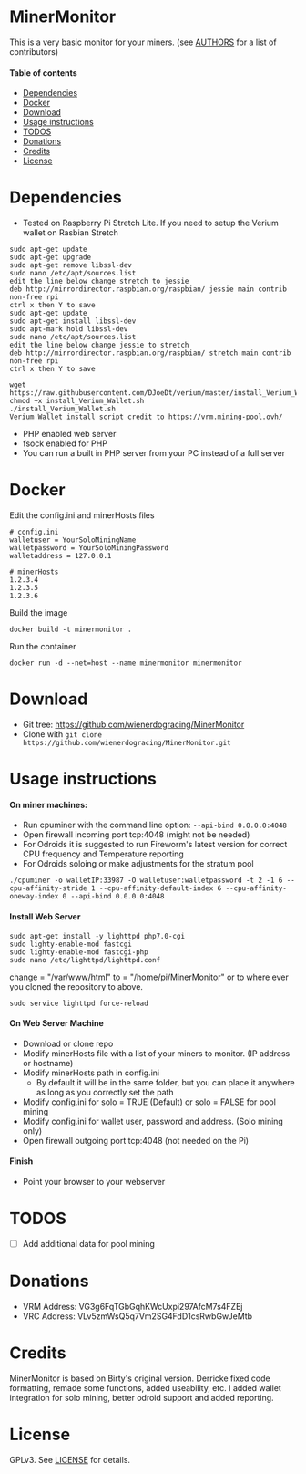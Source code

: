 MinerMonitor
==============

This is a very basic monitor for your miners.
(see [AUTHORS](AUTHORS) for a list of contributors)

#### Table of contents

* [Dependencies](#dependencies)
* [Docker](#docker)
* [Download](#download)
* [Usage instructions](#usage-instructions)
* [TODOS](#todos)
* [Donations](#donations)
* [Credits](#credits)
* [License](#license)

Dependencies
============
 * Tested on Raspberry Pi Stretch Lite.
 If you need to setup the Verium wallet on Rasbian Stretch
 ```
 sudo apt-get update
 sudo apt-get upgrade
 sudo apt-get remove libssl-dev
 sudo nano /etc/apt/sources.list
 edit the line below change stretch to jessie
 deb http://mirrordirector.raspbian.org/raspbian/ jessie main contrib non-free rpi
 ctrl x then Y to save
 sudo apt-get update
 sudo apt-get install libssl-dev
 sudo apt-mark hold libssl-dev
 sudo nano /etc/apt/sources.list
 edit the line below change jessie to stretch
 deb http://mirrordirector.raspbian.org/raspbian/ stretch main contrib non-free rpi
 ctrl x then Y to save

 wget https://raw.githubusercontent.com/DJoeDt/verium/master/install_Verium_Wallet.sh
 chmod +x install_Verium_Wallet.sh
 ./install_Verium_Wallet.sh
 Verium Wallet install script credit to https://vrm.mining-pool.ovh/
 ``` 
 * PHP enabled web server
 * fsock enabled for PHP
 * You can run a built in PHP server from your PC instead of a full server

Docker
======
 Edit the config.ini and minerHosts files
 ```
 # config.ini
 walletuser = YourSoloMiningName
 walletpassword = YourSoloMiningPassword
 walletaddress = 127.0.0.1

 # minerHosts
 1.2.3.4
 1.2.3.5
 1.2.3.6
 ```

 Build the image
 ```
 docker build -t minermonitor .
 ```
 
 Run the container
 ```
 docker run -d --net=host --name minermonitor minermonitor
 ```

Download
========
 * Git tree:   https://github.com/wienerdogracing/MinerMonitor
 * Clone with `git clone https://github.com/wienerdogracing/MinerMonitor.git`

Usage instructions
==================
#### On miner machines:
 * Run cpuminer with the command line option: `--api-bind 0.0.0.0:4048`
 * Open firewall incoming port tcp:4048 (might not be needed)
 * For Odroids it is suggested to run Fireworm's latest version for correct CPU frequency and Temperature reporting
 * For Odroids soloing or make adjustments for the stratum pool
 ```
 ./cpuminer -o walletIP:33987 -O walletuser:walletpassword -t 2 -1 6 --cpu-affinity-stride 1 --cpu-affinity-default-index 6 --cpu-affinity-oneway-index 0 --api-bind 0.0.0.0:4048
 ```
#### Install Web Server
```
sudo apt-get install -y lighttpd php7.0-cgi
sudo lighty-enable-mod fastcgi
sudo lighty-enable-mod fastcgi-php
sudo nano /etc/lighttpd/lighttpd.conf
```
change = "/var/www/html" to = "/home/pi/MinerMonitor" or to where ever you cloned the repository to above.
```
sudo service lighttpd force-reload
```
#### On Web Server Machine
 * Download or clone repo
 * Modify minerHosts file with a list of your miners to monitor. (IP address or hostname)
 * Modify minerHosts path in config.ini
   * By default it will be in the same folder, but you can place it anywhere as long as you correctly set the path
 * Modify config.ini for solo = TRUE (Default) or solo = FALSE for pool mining
 * Modify config.ini for wallet user, password and address.  (Solo mining only)
 * Open firewall outgoing port tcp:4048 (not needed on the Pi)

#### Finish
 * Point your browser to your webserver

TODOS
=====
 * [ ] Add additional data for pool mining 

Donations
=========
 * VRM Address: VG3g6FqTGbGqhKWcUxpi297AfcM7s4FZEj
 * VRC Address: VLv5zmWsQ5q7Vm2SG4FdD1csRwbGwJeMtb

Credits
=======
MinerMonitor is based on Birty's original version.
Derricke fixed code formatting, remade some functions, added useability, etc.
I added wallet integration for solo mining, better odroid support and added reporting.

License
=======
GPLv3.  See [LICENSE](LICENSE) for details.
